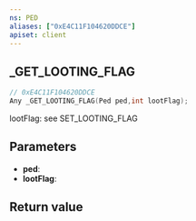```yaml
---
ns: PED
aliases: ["0xE4C11F104620DDCE"]
apiset: client
---
```

## _GET_LOOTING_FLAG

```c
// 0xE4C11F104620DDCE
Any _GET_LOOTING_FLAG(Ped ped,int lootFlag);
```

lootFlag: see SET_LOOTING_FLAG

## Parameters
* **ped**:
* **lootFlag**:

## Return value
